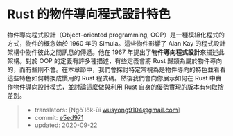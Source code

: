 # Rust 的物件導向程式設計特色

物件導向程式設計（Object-oriented programming, OOP）是一種模組化程式的方式，物件的概念始於 1960 年的 Simula。這些物件影響了 Alan Kay 的程式設計架構中物件彼此之間訊息的傳遞。他在 1967 年提出了**物件導向程式設計**來描述此架構。對於 OOP 的定義有許多種描述，有些定義會將 Rust 歸類為屬於物件導向的，而有些則不會。在本章節中，我們會探討特定常視為是物件導向的特色並看看這些特色如何轉換成慣用的 Rust 程式碼。然後我們會向你展示如何在 Rust 中實作物件導向設計模式，並討論這麼做與利用 Rust 自身的優勢實現的版本有何取捨差別。

> - translators: [Ngô͘ Io̍k-ūi <wusyong9104@gmail.com>]
> - commit: [e5ed971](https://github.com/rust-lang/book/blob/e5ed97128302d5fa45dbac0e64426bc7649a558c/src/ch17-00-oop.md)
> - updated: 2020-09-22
